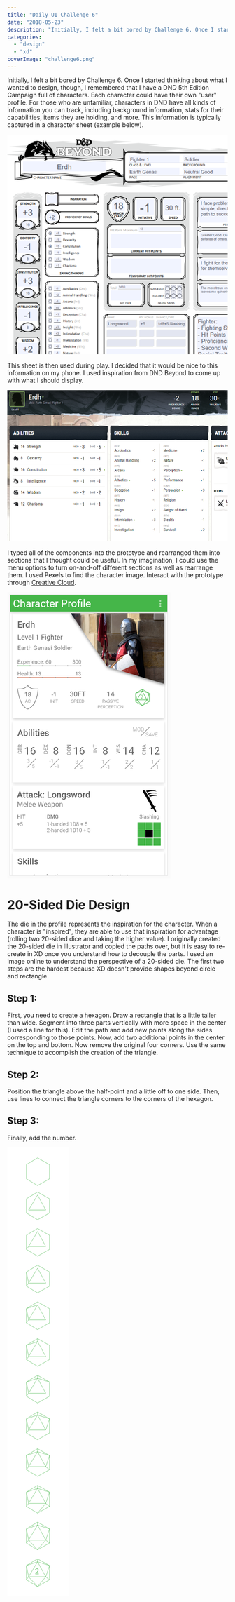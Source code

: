 ```yaml
---
title: "Daily UI Challenge 6"
date: "2018-05-23"
description: "Initially, I felt a bit bored by Challenge 6. Once I started thinking about what I wanted to design, though, I remembered that I have a DND 5th Edition Campaign full of characters. Each character could have their own \"user\" profile. For those who are unfamiliar, characters in DND have all kinds of information you can track, including background information, stats for their capabilities, items they are holding, and more. This information is typically captured in a character sheet (example below)."
categories: 
  - "design"
  - "xd"
coverImage: "challenge6.png"
---
```


Initially, I felt a bit bored by Challenge 6. Once I started thinking about what I wanted to design, though, I remembered that I have a DND 5th Edition Campaign full of characters. Each character could have their own "user" profile. For those who are unfamiliar, characters in DND have all kinds of information you can track, including background information, stats for their capabilities, items they are holding, and more. This information is typically captured in a character sheet (example below).

![erdh-capture](./images/erdh-capture.png)

This sheet is then used during play. I decided that it would be nice to this information on my phone. I used inspiration from DND Beyond to come up with what I should display.

![erdhdndbeyond](./images/erdhdndbeyond.png)

I typed all of the components into the prototype and rearranged them into sections that I thought could be useful. In my imagination, I could use the menu options to turn on-and-off different sections as well as rearrange them. I used Pexels to find the character image. Interact with the prototype through [Creative Cloud](https://xd.adobe.com/view/faa954c6-67b0-409b-70dd-da4ed0feae07-8c98/).

![Erdh-profile](./images/erdh-profile.png)

# 20-Sided Die Design

The die in the profile represents the inspiration for the character. When a character is "inspired", they are able to use that inspiration for advantage (rolling two 20-sided dice and taking the higher value). I originally created the 20-sided die in Illustrator and copied the paths over, but it is easy to re-create in XD once you understand how to decouple the parts. I used an image online to understand the perspective of a 20-sided die. The first two steps are the hardest because XD doesn't provide shapes beyond circle and rectangle.

## Step 1:

First, you need to create a hexagon. Draw a rectangle that is a little taller than wide. Segment into three parts vertically with more space in the center (I used a line for this). Edit the path and add new points along the sides corresponding to those points. Now, add two additional points in the center on the top and bottom. Now remove the original four corners. Use the same technique to accomplish the creation of the triangle.

## Step 2:

Position the triangle above the half-point and a little off to one side. Then, use lines to connect the triangle corners to the corners of the hexagon.

## Step 3:

Finally, add the number.

![20-sidedDie](./images/20-sideddie.png)
